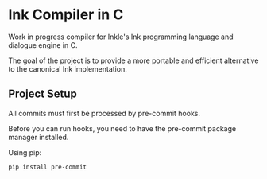 # Ink Compiler in C
Work in progress compiler for Inkle's Ink programming language and dialogue engine in C.

The goal of the project is to provide a more portable and efficient alternative to the canonical Ink implementation.

## Project Setup
All commits must first be processed by pre-commit hooks.

Before you can run hooks, you need to have the pre-commit package manager installed.

Using pip:
```
pip install pre-commit
```
